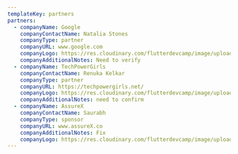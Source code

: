 ```yaml
---
templateKey: partners
partners:
  - companyName: Google
    companyContactName: Natalia Stones
    companyType: partner
    companyURL: www.google.com
    companyLogo: https://res.cloudinary.com/flutterdevcamp/image/upload/v1661546084/flutterdevcamp/partners/google_logo_pbpema.png
    companyAdditionalNotes: Need to verify
  - companyName: TechPowerGirls
    companyContactName: Renuka Kelkar
    companyType: partner
    companyURL: https://techpowergirls.net/
    companyLogo: https://res.cloudinary.com/flutterdevcamp/image/upload/v1661546084/flutterdevcamp/partners/tech_power_girlslogo_new_yklapd.png
    companyAdditionalNotes: need to confirm
  - companyName: AssureX
    companyContactName: Saurabh
    companyType: sponsor
    companyURL: www.assureX.co
    companyAdditionalNotes: Fix
    companyLogo: https://res.cloudinary.com/flutterdevcamp/image/upload/v1661587313/flutterdevcamp/partners/AssureX-Logo_bhgawk.png
---
```

